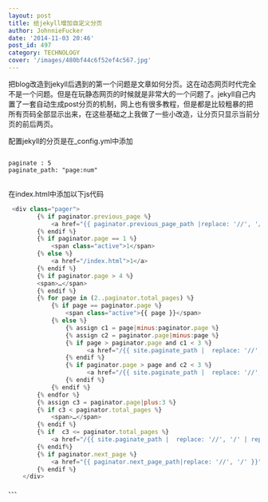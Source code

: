 ```yaml
---
layout: post
title: 给jekyll增加自定义分页
author: JohnnieFucker
date: '2014-11-03 20:46'
post_id: 497
category: TECHNOLOGY
cover: '/images/480bf44c6f52ef4c567.jpg'
---
```

<p>把blog改造到jekyll后遇到的第一个问题是文章如何分页。这在动态网页时代完全不是一个问题。但是在玩静态网页的时候就是非常大的一个问题了。jekyll自己内置了一套自动生成post分页的机制，网上也有很多教程，但是都是比较粗暴的把所有页码全部显示出来，在这些基础之上我做了一些小改造，让分页只显示当前分页的前后两页。</p>
<!--break-->

配置jekyll的分页是在_config.yml中添加  
<pre>
<code>
paginate : 5
paginate_path: "page:num"
</code>
</pre>

在index.html中添加以下js代码  
```js 
 <div class="pager">
        {% if paginator.previous_page %}
            <a href="{{ paginator.previous_page_path |replace: '//', '/'}}">prev</a>
        {% endif %}
        {% if paginator.page == 1 %}
            <span class="active">1</span>
        {% else %}
            <a href="/index.html">1</a>
        {% endif %}
        {% if paginator.page > 4 %}
        <span>…</span>
        {% endif %}
        {% for page in (2..paginator.total_pages) %}
            {% if page == paginator.page %}
                <span class="active">{{ page }}</span>
            {% else %}
                {% assign c1 = page|minus:paginator.page %}
                {% assign c2 = paginator.page|minus:page %}
                {% if page > paginator.page and c1 < 3 %}
                      <a href="/{{ site.paginate_path |  replace: '//', '/' | replace: ':num', page }}">{{ page }}</a>
                {% endif %}
                {% if paginator.page > page and c2 < 3 %}
                      <a href="/{{ site.paginate_path |  replace: '//', '/' | replace: ':num', page }}">{{ page }}</a>
                {% endif %}
            {% endif %}
        {% endfor %}
        {% assign c3 = paginator.page|plus:3 %}
        {% if c3 < paginator.total_pages %}
            <span>…</span>
        {% endif %}
        {% if  c3 <= paginator.total_pages %}
            <a href="/{{ site.paginate_path |  replace: '//', '/' | replace: ':num', paginator.total_pages }}">{{paginator.total_pages }}</a>
        {% endif%}
        {% if paginator.next_page %}
            <a href="{{ paginator.next_page_path|replace: '//', '/' }}">next</a>
        {% endif %}
    </div>

、、、